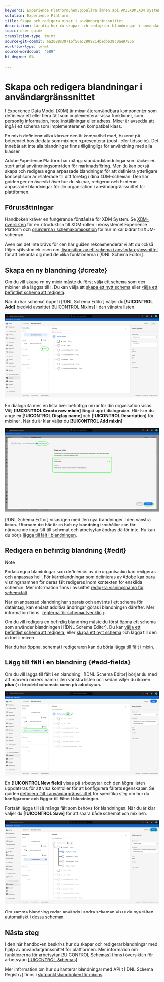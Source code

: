 ```yaml
---
keywords: Experience Platform;hem;populära ämnen;api;API;XDM;XDM system;experience data model;data model;ui;workspace;mixin;mixins;
solution: Experience Platform
title: Skapa och redigera mixar i användargränssnittet
description: Lär dig hur du skapar och redigerar blandningar i användargränssnittet i Experience Platform.
topic: user guide
translation-type: tm+mt
source-git-commit: aa2088d30716f56ac2909214badbb39c0ae97855
workflow-type: tm+mt
source-wordcount: '689'
ht-degree: 0%

---
```



# Skapa och redigera blandningar i användargränssnittet

I Experience Data Model (XDM) är mixar återanvändbara komponenter som definierar ett eller flera fält som implementerar vissa funktioner, som personlig information, hotellinställningar eller adress. Mixer är avsedda att ingå i ett schema som implementerar en kompatibel klass.

En mixin definierar vilka klasser den är kompatibel med, baserat på beteendet hos de data som mixinen representerar (post- eller tidsserie). Det innebär att inte alla blandningar finns tillgängliga för användning med alla klasser.

Adobe Experience Platform har många standardblandningar som täcker ett stort antal användningsområden för marknadsföring. Men du kan också skapa och redigera egna anpassade blandningar för att definiera ytterligare koncept som är relaterade till ditt företag i dina XDM-scheman. Den här guiden ger en översikt över hur du skapar, redigerar och hanterar anpassade blandningar för din organisation i användargränssnittet för plattformen.

## Förutsättningar

Handboken kräver en fungerande förståelse för XDM System. Se [XDM-översikten](../../home.md) för en introduktion till XDM-rollen i ekosystemet Experience Platform och [grunderna i schemakomposition](../../schema/composition.md) för hur mixar bidrar till XDM-scheman.

Även om det inte krävs för den här guiden rekommenderar vi att du också följer självstudiekursen om [disposition av ett schema i användargränssnittet](../../tutorials/create-schema-ui.md) för att bekanta dig med de olika funktionerna i [!DNL Schema Editor].

## Skapa en ny blandning {#create}

Om du vill skapa en ny mixin måste du först välja ett schema som den mixinen ska läggas till i. Du kan välja att [skapa ett nytt schema](./schemas.md#create) eller [välja ett befintligt schema att redigera](./schemas.md#edit).

När du har schemat öppet i [!DNL Schema Editor] väljer du **[!UICONTROL Add]** bredvid avsnittet [!UICONTROL Mixins] i den vänstra listen.

![](../../images/ui/resources/mixins/add-mixin-button.png)

En dialogruta med en lista över befintliga mixar för din organisation visas. Välj **[!UICONTROL Create new mixin]** längst upp i dialogrutan. Här kan du ange en **[!UICONTROL Display name]** och **[!UICONTROL Description]** för mixinen. När du är klar väljer du **[!UICONTROL Add mixin]**.

![](../../images/ui/resources/mixins/create-mixin.png)

[!DNL Schema Editor] visas igen med den nya blandningen i den vänstra listen. Eftersom det här är en helt ny blandning innehåller den för närvarande inga fält till schemat och arbetsytan ändras därför inte. Nu kan du börja [lägga till fält i blandningen](#add-fields).

## Redigera en befintlig blandning {#edit}

>[!NOTE]
>
>Endast egna blandningar som definierats av din organisation kan redigeras och anpassas helt. För kärnblandningar som definieras av Adobe kan bara visningsnamnen för deras fält redigeras inom kontexten för enskilda scheman. Mer information finns i avsnittet [redigera visningsnamn för schemafält](./schemas.md#display-names).
>
>När en anpassad blandning har sparats och använts i ett schema för dataintag, kan endast additiva ändringar göras i blandningen därefter. Mer information finns i [reglerna för schemautveckling](../../schema/composition.md#evolution).

Om du vill redigera en befintlig blandning måste du först öppna ett schema som använder blandningen i [!DNL Schema Editor]. Du kan [välja ett befintligt schema att redigera](./schemas.md#edit), eller [skapa ett nytt schema](./schemas.md#create) och lägga till den aktuella mixen.

När du har öppnat schemat i redigeraren kan du börja [lägga till fält i mixin](#add-fields).

## Lägg till fält i en blandning {#add-fields}

Om du vill lägga till fält i en blandning i [!DNL Schema Editor] börjar du med att markera mixens namn i den vänstra listen och sedan väljer du ikonen **plus (+)** bredvid schemats namn på arbetsytan.

![](../../images/ui/resources/mixins/add-field-button.png)

En **[!UICONTROL New field]** visas på arbetsytan och den högra listen uppdateras för att visa kontroller för att konfigurera fältets egenskaper. Se guiden [definiera fält i användargränssnittet](../fields/overview.md#define) för specifika steg om hur du konfigurerar och lägger till fältet i blandningen.

Fortsätt lägga till så många fält som behövs för blandningen. När du är klar väljer du **[!UICONTROL Save]** för att spara både schemat och mixinen.

![](../../images/ui/resources/mixins/complete-mixin.png)

Om samma blandning redan används i andra scheman visas de nya fälten automatiskt i dessa scheman.

## Nästa steg

I den här handboken beskrivs hur du skapar och redigerar blandningar med hjälp av användargränssnittet för plattformen. Mer information om funktionerna för arbetsytan [!UICONTROL Schemas] finns i översikten för arbetsytan [[!UICONTROL Schemas]](../overview.md).

Mer information om hur du hanterar blandningar med API:t [!DNL Schema Registry] finns i [slutpunktshandboken för mixins](../../api/mixins.md).